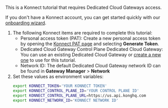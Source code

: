 This is a Konnect tutorial that requires Dedicated Cloud Gateways access.

If you don't have a Konnect account, you can get started quickly with our [onboarding wizard](https://konghq.com/products/kong-konnect/register?utm_medium=referral&utm_source=docs).

1. The following Konnect items are required to complete this tutorial:
    * Personal access token (PAT): Create a new personal access token by opening the [Konnect PAT page](https://cloud.konghq.com/global/account/tokens) and selecting **Generate Token**.
    * Dedicated Cloud Gateway Control Plane Dedicated Cloud Gateway: You can use an existing Dedicated Cloud Gateway or [create a new one](https://cloud.konghq.com/gateway-manager/create-control-plane) to use for this tutorial.
    * Network ID: The default Dedicated Cloud Gateway network ID can be found in **Gateway Manager** > **Network**
2. Set these values as environment variables:
    ```sh
    export KONNECT_TOKEN='YOUR KONNECT TOKEN'
    export KONNECT_CONTROL_PLANE_ID='YOUR CONTROL PLANE ID'
    export KONNECT_CONTROL_PLANE_URL=https://us.api.konghq.com
    export KONNECT_NETWORK_ID='KONNECT NETWORK ID'
    ```

<!--
You will also need a Personal Access Token: 
Create a new personal access token by opening the [Konnect PAT page](https://cloud.konghq.com/global/account/tokens) and selecting **Generate Token**.

Then save that token as an environment variable and your Control Plane URL as environment variables:

```sh
export KONNECT_TOKEN='YOUR KONNECT TOKEN'
export KONNECT_CONTROL_PLANE_URL=https://us.api.konghq.com
```

Create a Control Plane for Dedicated Cloud Gateways:

    {% control_plane_request %}
    url: /v2/control-planes
    status_code: 201
    method: POST
    headers:
      - 'Authorization: Bearer $KONNECT_TOKEN'
      - 'Content-Type: application/json'
    body:
      name: cloud-gateway-control-plane
      description: A test control plane for Dedicated Cloud Gateways.
      cluster_type: CLUSTER_TYPE_CONTROL_PLANE
      cloud_gateway: true
      proxy_urls:
        - host: example.com
          port: 443
          protocol: https
    {% endcontrol_plane_request %}

From the response body, export the `control_plane_id`:

```sh
export CONTROL_PLANE_ID='3e812da0-7c34-4e79-9564-801fce356e5f'
```

Now, create a Dedicated Cloud Gateway network

{% konnect_api_request %}
url: /v2/cloud-gateways/networks
region: global
status_code: 201
method: GET
{% endkonnect_api_request %}

Save the result as an environment variable:

```sh
export NETWORK_ID='YOUR_NETWORK_ID'
```

    
Use the following endpoint to provision a Dedicated Cloud Gateway Data Plane:

    {% control_plane_request %}
    url: /v2/cloud-gateways/configurations
    status_code: 201
    method: PUT
    headers:
      - 'Authorization: Bearer $KONNECT_TOKEN'
      - 'Content-Type: application/json'
    body:
      control_plane_id: $CONTROL_PLANE_ID
      version: "3.6"
      control_plane_geo: us
      dataplane_groups:
        - provider: aws
          region: ap-northeast-1
          cloud_gateway_network_id: $NETWORK_ID
          autoscale:
            kind: autopilot
            base_rps: 100
    {% endcontrol_plane_request %}
-->